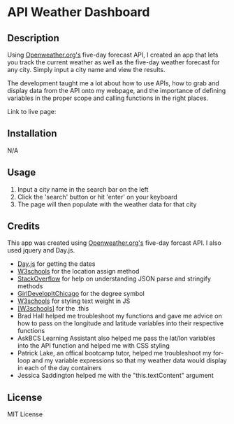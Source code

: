 # API Weather Dashboard

## Description
Using [Openweather.org's](https://openweathermap.org/forecast5) five-day forecast API, I created an app that lets you track the current weather as well as the five-day weather forecast for any city. Simply input a city name and view the results. 

The development taught me a lot about how to use APIs, how to grab and display data from the API onto my webpage, and the importance of defining variables in the proper scope and calling functions in the right places.

Link to live page: 

## Installation
N/A

## Usage
1. Input a city name in the search bar on the left
2. Click the 'search' button or hit 'enter' on your keyboard
3. The page will then populate with the weather data for that city

## Credits 
This app was created using [Openweather.org's](https://openweathermap.org/forecast5) five-day forcast API. I also used jquery and Day.js.

- [Day.js](https://day.js.org/docs/en/manipulate/add) for getting the dates
- [W3schools](https://www.w3schools.com/jsref/met_loc_assign.asp) for the location assign method
- [StackOverflow](https://stackoverflow.com/questions/65908096/how-can-i-store-multiple-values-inside-one-localstorage-key) for help on understanding JSON parse and stringify methods
- [GirlDevelopItChicago](http://gdichicago.com/courses/gdi-featured-js-intro/homework.html#:~:text=Unicode%20Characters%3A%20To%20print%20the,character%20for%20the%20degress%20symbol.) for the degree symbol
- [W3schools](https://www.w3schools.com/JSREF/prop_style_fontweight.asp) for styling text weight in JS
- [[W3schools]](https://www.w3schools.com/js/js_this.asp) for the .this 
- Brad Hall helped me troubleshoot my functions and gave me advice on how to pass on the longitude and latitude variables into their respective functions
- AskBCS Learning Assistant also helped me pass the lat/lon variables into the API function and helped me with CSS styling
- Patrick Lake, an offical bootcamp tutor, helped me troubleshoot my for-loop and my variable expressions so that my weather data would display in each of the day containers
- Jessica Saddington helped me with the "this.textContent" argument

## License
MIT License
